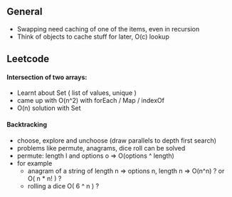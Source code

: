 ## General
- Swapping need caching of one of the items, even in recursion
- Think of objects to cache stuff for later, O(c) lookup

## Leetcode
#### Intersection of two arrays:
- Learnt about Set ( list of values, unique )
- came up with O(n^2) with forEach / Map / indexOf
- O(n) solution with Set
#### Backtracking
- choose, explore and unchoose (draw parallels to depth first search)
- problems like permute, anagrams, dice roll can be solved
- permute: length l and options o => O(options ^ length)
- for example
  - anagram of a string of length n => options n, length n => O(n^n) ? or O( n * n! ) ?
  - rolling a dice O( 6 ^ n ) ?

